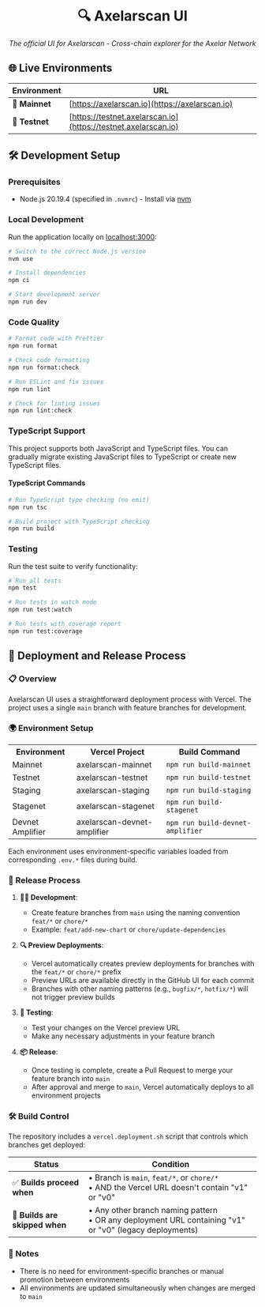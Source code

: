 <div align="center">

# 🔍 Axelarscan UI

_The official UI for Axelarscan - Cross-chain explorer for the Axelar Network_

</div>

## 🌐 Live Environments

| Environment    | URL                                                            |
| -------------- | -------------------------------------------------------------- |
| 🚀 **Mainnet** | [https://axelarscan.io](https://axelarscan.io)                 |
| 🧪 **Testnet** | [https://testnet.axelarscan.io](https://testnet.axelarscan.io) |

## 🛠️ Development Setup

### Prerequisites

- Node.js 20.19.4 (specified in `.nvmrc`) - Install via [nvm](https://github.com/nvm-sh/nvm)

### Local Development

Run the application locally on [localhost:3000](http://localhost:3000):

```bash
# Switch to the correct Node.js version
nvm use

# Install dependencies
npm ci

# Start development server
npm run dev
```

### Code Quality

```bash
# Format code with Prettier
npm run format

# Check code formatting
npm run format:check

# Run ESLint and fix issues
npm run lint

# Check for linting issues
npm run lint:check
```

### TypeScript Support

This project supports both JavaScript and TypeScript files. You can gradually migrate existing JavaScript files to TypeScript or create new TypeScript files.

#### TypeScript Commands

```bash
# Run TypeScript type checking (no emit)
npm run tsc

# Build project with TypeScript checking
npm run build
```

### Testing

Run the test suite to verify functionality:

```bash
# Run all tests
npm test

# Run tests in watch mode
npm run test:watch

# Run tests with coverage report
npm run test:coverage
```

## 🚀 Deployment and Release Process

### 📋 Overview

Axelarscan UI uses a straightforward deployment process with Vercel. The project uses a single `main` branch with feature branches for development.

### 🌍 Environment Setup

<table>
  <tr>
    <th>Environment</th>
    <th>Vercel Project</th>
    <th>Build Command</th>
  </tr>
  <tr>
    <td>Mainnet</td>
    <td>axelarscan-mainnet</td>
    <td><code>npm run build-mainnet</code></td>
  </tr>
  <tr>
    <td>Testnet</td>
    <td>axelarscan-testnet</td>
    <td><code>npm run build-testnet</code></td>
  </tr>
  <tr>
    <td>Staging</td>
    <td>axelarscan-staging</td>
    <td><code>npm run build-staging</code></td>
  </tr>
  <tr>
    <td>Stagenet</td>
    <td>axelarscan-stagenet</td>
    <td><code>npm run build-stagenet</code></td>
  </tr>
  <tr>
    <td>Devnet Amplifier</td>
    <td>axelarscan-devnet-amplifier</td>
    <td><code>npm run build-devnet-amplifier</code></td>
  </tr>
</table>

Each environment uses environment-specific variables loaded from corresponding `.env.*` files during build.

### 🔄 Release Process

1. **👨‍💻 Development**:
   - Create feature branches from `main` using the naming convention `feat/*` or `chore/*`
   - Example: `feat/add-new-chart` or `chore/update-dependencies`

2. **🔍 Preview Deployments**:
   - Vercel automatically creates preview deployments for branches with the `feat/*` or `chore/*` prefix
   - Preview URLs are available directly in the GitHub UI for each commit
   - Branches with other naming patterns (e.g., `bugfix/*`, `hotfix/*`) will not trigger preview builds

3. **🧪 Testing**:
   - Test your changes on the Vercel preview URL
   - Make any necessary adjustments in your feature branch

4. **📦 Release**:
   - Once testing is complete, create a Pull Request to merge your feature branch into `main`
   - After approval and merge to `main`, Vercel automatically deploys to all environment projects

### 🛠️ Build Control

The repository includes a `vercel.deployment.sh` script that controls which branches get deployed:

| Status                         | Condition                                                                                                 |
| ------------------------------ | --------------------------------------------------------------------------------------------------------- |
| ✅ **Builds proceed when**     | • Branch is `main`, `feat/*`, or `chore/*`<br>• AND the Vercel URL doesn't contain "v1" or "v0"           |
| 🛑 **Builds are skipped when** | • Any other branch naming pattern<br>• OR any deployment URL containing "v1" or "v0" (legacy deployments) |

### 📝 Notes

- There is no need for environment-specific branches or manual promotion between environments
- All environments are updated simultaneously when changes are merged to `main`
